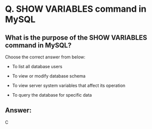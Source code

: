 # Q. SHOW VARIABLES command in MySQL

## What is the purpose of the SHOW VARIABLES command in MySQL?

Choose the correct answer from below:

- To list all database users

- To view or modify database schema

- To view server system variables that affect its operation

- To query the database for specific data

## Answer:
C
